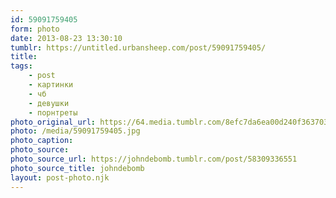 ```yaml
---
id: 59091759405
form: photo
date: 2013-08-23 13:30:10
tumblr: https://untitled.urbansheep.com/post/59091759405/
title:
tags:
    - post
    - картинки
    - чб
    - девушки
    - порнтреты
photo_original_url: https://64.media.tumblr.com/8efc7da6ea00d240f363703de78bed8d/tumblr_mrdamozeOk1qe8fz1o1_500.jpg
photo: /media/59091759405.jpg
photo_caption: 
photo_source:
photo_source_url: https://johndebomb.tumblr.com/post/58309336551
photo_source_title: johndebomb
layout: post-photo.njk
---
```


